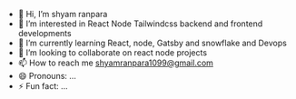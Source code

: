- 👋 Hi, I’m shyam ranpara
- 👀 I’m interested in React Node Tailwindcss backend and frontend developments
- 🌱 I’m currently learning React, node, Gatsby and snowflake and Devops
- 💞️ I’m looking to collaborate on react node projects
- 📫 How to reach me shyamranpara1099@gmail.com
- 😄 Pronouns: ...
- ⚡ Fun fact: ...

<!---
shyamranpara1099/shyamranpara1099 is a ✨ special ✨ repository because its `README.md` (this file) appears on your GitHub profile.
You can click the Preview link to take a look at your changes.
--->
